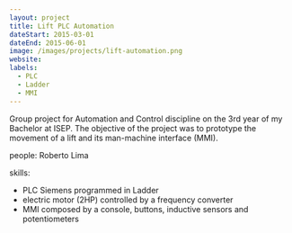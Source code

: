 ```yaml
---
layout: project
title: Lift PLC Automation
dateStart: 2015-03-01
dateEnd: 2015-06-01
image: /images/projects/lift-automation.png
website:
labels:
  - PLC
  - Ladder
  - MMI
---
```


Group project for Automation and Control discipline on the 3rd year of my Bachelor at ISEP. The objective of the project was to prototype the movement of a lift and its man-machine interface (MMI).

people: Roberto Lima

skills:
  - PLC Siemens programmed in Ladder
  - electric motor (2HP) controlled by a frequency converter
  - MMI composed by a console, buttons, inductive sensors and potentiometers
